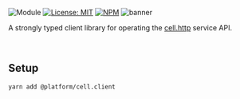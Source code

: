 ![Module](https://img.shields.io/badge/%40platform-cell.client-%23EA4E7E.svg)
[![License: MIT](https://img.shields.io/badge/license-MIT-blue.svg)](https://opensource.org/licenses/MIT)
[![NPM](https://img.shields.io/npm/v/@platform/cell.client.svg?colorB=blue&style=flat)](https://www.npmjs.com/package/@platform/cell.client)
![banner](https://user-images.githubusercontent.com/185555/70660332-c73d3100-1cc6-11ea-83ed-81820d346e32.png)

A strongly typed client library for operating the [cell.http](../cell.http) service API.

<p>&nbsp;</p>

## Setup

    yarn add @platform/cell.client

<p>&nbsp;</p>
<p>&nbsp;</p>
